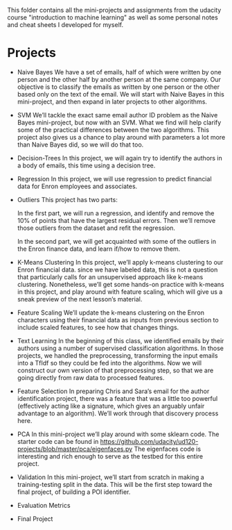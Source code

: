 This folder contains all the mini-projects and assignments from the udacity course 
"introduction to machine learning" as well as some personal notes and cheat sheets I developed for myself.

# Projects

  * Naive Bayes
    We have a set of emails, half of which were written by one person 
    and the other half by another person at the same company. 
    Our objective is to classify the emails as written by one person 
    or the other based only on the text of the email. 
    We will start with Naive Bayes in this mini-project, 
    and then expand in later projects to other algorithms.
    
  * SVM
    We’ll tackle the exact same email author ID problem as the 
    Naive Bayes mini-project, but now with an SVM. 
    What we find will help clarify some of the practical differences 
    between the two algorithms. This project also gives us a chance 
    to play around with parameters a lot more than Naive Bayes did, 
    so we will do that too.
    
  * Decision-Trees
    In this project, we will again try to identify the authors 
    in a body of emails, this time using a decision tree.
    
  * Regression
    In this project, we will use regression to predict financial data 
    for Enron employees and associates. 
    
  * Outliers
    This project has two parts:
    
    In the first part, we will run a regression, and identify and 
    remove the 10% of points that have the largest residual errors. 
    Then we’ll remove those outliers from the dataset and refit the regression.
    
    In the second part, we will get acquainted with some of the outliers 
    in the Enron finance data, and learn if/how to remove them.
    
  * K-Means Clustering 
    In this project, we’ll apply k-means clustering to our Enron financial data.
    since we have labeled data, this is not a question that particularly calls 
    for an unsupervised approach like k-means clustering. 
    Nonetheless, we’ll get some hands-on practice with k-means in this project, 
    and play around with feature scaling, which will give us a sneak preview of 
    the next lesson’s material.
    
  * Feature Scaling 
    We’ll update the k-means clustering on the Enron characters using their 
    financial data as inputs from previous section to include scaled features, 
    to see how that changes things.
    
  * Text Learning 
    In the beginning of this class, we identified emails by their authors 
    using a number of supervised classification algorithms. In those projects, 
    we handled the preprocessing, transforming the input emails into a TfIdf 
    so they could be fed into the algorithms. Now we will construct our own 
    version of that preprocessing step, so that we are going directly from 
    raw data to processed features. 
    
  * Feature Selection
    In preparing Chris and Sara’s email for the author identification project, 
    there was a feature that was a little too powerful (effectively acting like a signature, 
    which gives an arguably unfair advantage to an algorithm). 
    We’ll work through that discovery process here.
    
  * PCA
    In this mini-project we’ll play around with some sklearn code. The starter code can be 
    found in https://github.com/udacity/ud120-projects/blob/master/pca/eigenfaces.py
    The eigenfaces code is interesting and rich enough to serve as the testbed for this entire project.
  
  * Validation 
    In this mini-project, we’ll start from scratch in making a training-testing split in the data. 
    This will be the first step toward the final project, of building a POI identifier.
    
  * Evaluation Metrics
  
  * Final Project
